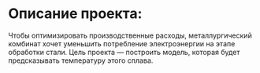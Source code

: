 # Описание проекта: 
Чтобы оптимизировать производственные расходы, металлургический комбинат хочет уменьшить потребление электроэнергии на этапе обработки стали. 
Цель проекта — построить модель, которая будет предсказывать температуру этого сплава.


